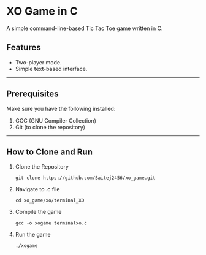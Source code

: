 # XO Game in C

A simple command-line-based Tic Tac Toe game written in C.

## Features
- Two-player mode.
- Simple text-based interface.

---

## Prerequisites
Make sure you have the following installed:
1. GCC (GNU Compiler Collection)
2. Git (to clone the repository)

---

## How to Clone and Run

1. Clone the Repository
    ```
    git clone https://github.com/Saitej2456/xo_game.git
    ```
2. Navigate to .c file
    ```
    cd xo_game/xo/terminal_XO
    ```
3. Compile the game
    ```
    gcc -o xogame terminalxo.c
    ```
4. Run the game
    ```
    ./xogame
    ```

